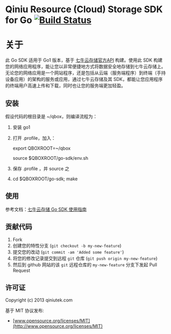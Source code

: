 # Qiniu Resource (Cloud) Storage SDK for Go [![Build Status](https://api.travis-ci.org/qiniu/go-sdk.png?branch=master)](https://travis-ci.org/qiniu/go-sdk) 

# 关于

此 Go SDK 适用于 Go1 版本，基于 [七牛云存储官方API](http://docs.qiniutek.com/v3/api/) 构建。使用此 SDK 构建您的网络应用程序，能让您以非常便捷地方式将数据安全地存储到七牛云存储上。无论您的网络应用是一个网站程序，还是包括从云端（服务端程序）到终端（手持设备应用）的架构的服务或应用，通过七牛云存储及其 SDK，都能让您应用程序的终端用户高速上传和下载，同时也让您的服务端更加轻盈。

## 安装

假设代码的根目录是 ~/qbox，则编译流程为：

1. 安装 go1
2. 打开 .profile，加入：

    export QBOXROOT=~/qbox

    source $QBOXROOT/go-sdk/env.sh

3. 保存 .profile ，并 source 之
4. cd $QBOXROOT/go-sdk; make

## 使用

参考文档：[七牛云存储 Go SDK 使用指南](docs)

## 贡献代码

1. Fork
2. 创建您的特性分支 (`git checkout -b my-new-feature`)
3. 提交您的改动 (`git commit -am 'Added some feature'`)
4. 将您的修改记录提交到远程 `git` 仓库 (`git push origin my-new-feature`)
5. 然后到 github 网站的该 `git` 远程仓库的 `my-new-feature` 分支下发起 Pull Request

## 许可证

Copyright (c) 2013 qiniutek.com

基于 MIT 协议发布:

* [www.opensource.org/licenses/MIT](http://www.opensource.org/licenses/MIT)

